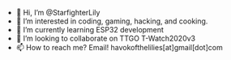 - 👋 Hi, I’m @StarfighterLily
- 👀 I’m interested in coding, gaming, hacking, and cooking.
- 🌱 I’m currently learning ESP32 development
- 💞️ I’m looking to collaborate on TTGO T-Watch2020v3
- 📫 How to reach me? Email! havokofthelilies[at]gmail[dot]com

<!---
StarfighterLily/StarfighterLily is a ✨ special ✨ repository because its `README.md` (this file) appears on your GitHub profile.
You can click the Preview link to take a look at your changes.
--->

